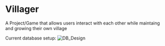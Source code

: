 # Villager
A Project/Game that allows users interact with each other while maintaing and growing their own village

Current database setup:
![DB_Design](https://i.imgur.com/sM06FVo.png)
